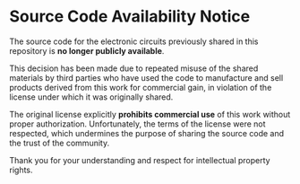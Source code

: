# Source Code Availability Notice

The source code for the electronic circuits previously shared in this repository is **no longer publicly available**.

This decision has been made due to repeated misuse of the shared materials by third parties who have used the code to manufacture and sell products derived from this work for commercial gain, in violation of the license under which it was originally shared.

The original license explicitly **prohibits commercial use** of this work without proper authorization. Unfortunately, the terms of the license were not respected, which undermines the purpose of sharing the source code and the trust of the community.

Thank you for your understanding and respect for intellectual property rights.